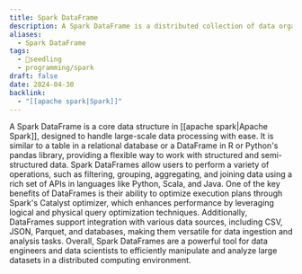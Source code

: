 ```yaml
---
title: Spark DataFrame
description: A Spark DataFrame is a distributed collection of data organized into named columns, similar to a table in a relational database or a data frame in R or Python's pandas library.
aliases:
  - Spark DataFrame
tags:
  - 🌱seedling
  - programming/spark
draft: false
date: 2024-04-30
backlink:
  - "[[apache spark|Spark]]"
---
```


A Spark DataFrame is a core data structure in [[apache spark|Apache Spark]], designed to handle large-scale data processing with ease. It is similar to a table in a relational database or a DataFrame in R or Python's pandas library, providing a flexible way to work with structured and semi-structured data. Spark DataFrames allow users to perform a variety of operations, such as filtering, grouping, aggregating, and joining data using a rich set of APIs in languages like Python, Scala, and Java. One of the key benefits of DataFrames is their ability to optimize execution plans through Spark's Catalyst optimizer, which enhances performance by leveraging logical and physical query optimization techniques. Additionally, DataFrames support integration with various data sources, including CSV, JSON, Parquet, and databases, making them versatile for data ingestion and analysis tasks. Overall, Spark DataFrames are a powerful tool for data engineers and data scientists to efficiently manipulate and analyze large datasets in a distributed computing environment.